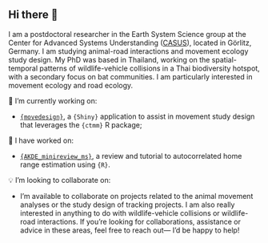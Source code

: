 ## Hi there 👋

I am a postdoctoral researcher in the Earth System Science group at the Center for Advanced Systems Understanding ([CASUS](https://www.casus.science/)), located in Görlitz, Germany. I am studying animal-road interactions and movement ecology study design. My PhD was based in Thailand, working on the spatial-temporal patterns of wildlife-vehicle collisions in a Thai biodiversity hotspot, with a secondary focus on bat communities. I am particularly interested in movement ecology and road ecology.

🚧 I’m currently working on:
- [`{movedesign}`](https://github.com/ecoisilva/movedesign), a `{Shiny}` application to assist in movement study design that leverages the `{ctmm}` R package;

🔭 I have worked on:
- [`{AKDE_minireview_ms}`](https://github.com/ecoisilva/AKDE_minireview), a review and tutorial to autocorrelated home range estimation using `{R}`.

💡 I’m looking to collaborate on:
- I’m available to collaborate on projects related to the animal movement analyses or the study design of tracking projects. I am also really interested in anything to do with wildlife-vehicle collisions or wildlife-road interactions. If you’re looking for collaborations, assistance or advice in these areas, feel free to reach out— I’d be happy to help!

<!--
**ecoisilva/ecoisilva** is a ✨ _special_ ✨ repository because its `README.md` (this file) appears on your GitHub profile.

Here are some ideas to get you started:

- 🔭 I’m currently working on ...
- 🌱 I’m currently learning ...
- 👯 I’m looking to collaborate on ...
- 🤔 I’m looking for help with ...
- 💬 Ask me about ...
- 📫 How to reach me: ...
- 😄 Pronouns: ...
- ⚡ Fun fact: ...
-->
